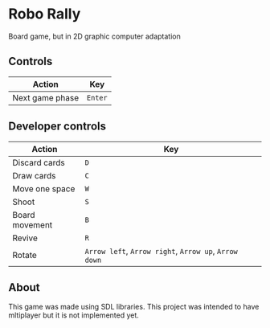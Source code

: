 # Robo Rally
Board game, but in 2D graphic computer adaptation
## Controls
| Action | Key |
| --- | --- |
| Next game phase | `Enter` |
## Developer controls
| Action | Key |
| --- | --- |
| Discard cards | `D` |
| Draw cards | `C` |
| Move one space | `W` |
| Shoot | `S` |
| Board movement | `B` |
| Revive | `R` |
| Rotate | `Arrow left`, `Arrow right`, `Arrow up`, `Arrow down`  |



## About
This game was made using SDL libraries. This project was intended to have mltiplayer but it is not implemented yet. 
